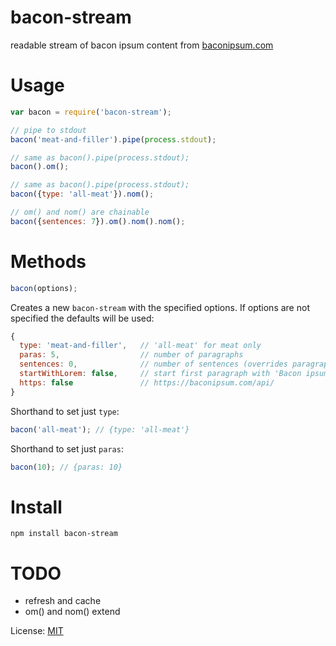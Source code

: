 bacon-stream
============

readable stream of bacon ipsum content from [baconipsum.com](http://baconipsum.com)

# Usage

``` js
var bacon = require('bacon-stream');

// pipe to stdout
bacon('meat-and-filler').pipe(process.stdout);

// same as bacon().pipe(process.stdout);
bacon().om();

// same as bacon().pipe(process.stdout);
bacon({type: 'all-meat'}).nom();

// om() and nom() are chainable
bacon({sentences: 7}).om().nom().nom();
```

# Methods

```js
bacon(options);
```

Creates a new `bacon-stream` with the specified options. If options are not specified the defaults will be used:

```js
{
  type: 'meat-and-filler',   // 'all-meat' for meat only
  paras: 5,                  // number of paragraphs
  sentences: 0,              // number of sentences (overrides paragraphs)
  startWithLorem: false,     // start first paragraph with 'Bacon ipsum dolor sit amet'
  https: false               // https://baconipsum.com/api/
}
```

Shorthand to set just `type`:
```js
bacon('all-meat'); // {type: 'all-meat'}
```

Shorthand to set just `paras`:
```js
bacon(10); // {paras: 10}
```

# Install

```
npm install bacon-stream
```

# TODO

* refresh and cache
* om() and nom() extend

License: [MIT](http://danjarvis.mit-license.org)
